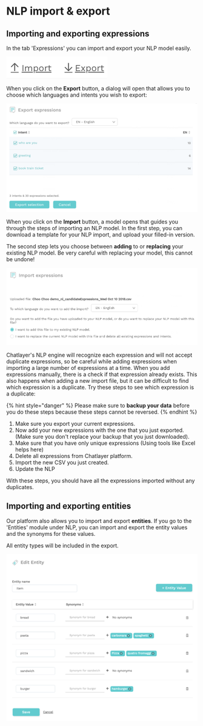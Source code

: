 # NLP import & export

## Importing and exporting expressions

In the tab 'Expressions' you can import and export your NLP model easily.

![](../../.gitbook/assets/image%20%2896%29.png)

When you click on the **Export** button, a dialog will open that allows you to choose which languages and intents you wish to export:

![](../../.gitbook/assets/image%20%28254%29.png)

When you click on the **Import** button, a model opens that guides you through the steps of importing an NLP model. In the first step, you can download a template for your NLP import, and upload your filled-in version.

The second step lets you choose between **adding** to or **replacing** your existing NLP model. Be very careful with replacing your model, this cannot be undone!

![](../../.gitbook/assets/image%20%28252%29.png)

Chatlayer's NLP engine will recognize each expression and will not accept duplicate expressions, so be careful while adding expressions when importing a large number of expressions at a time. When you add expressions manually, there is a check if that expression already exists. This also happens when adding a new import file, but it can be difficult to find which expression is a duplicate. Try these steps to see which expression is a duplicate: 

{% hint style="danger" %}
Please make sure to **backup your data** before you do these steps because these steps cannot be reversed.
{% endhint %}

1. Make sure you export your current expressions. 
2. Now add your new expressions with the one that you just exported. \(Make sure you don't replace your backup that you just downloaded\).
3. Make sure that you have only unique expressions \(Using tools like Excel helps here\)
4. Delete all expressions from Chatlayer platform.
5. Import the new CSV you just created.
6. Update the NLP

With these steps, you should have all the expressions imported without any duplicates.

## Importing and exporting entities

Our platform also allows you to import and export **entities**. If you go to the 'Entities' module under NLP, you can import and export the entity values and the synonyms for these values.

All entity types will be included in the export.

![](../../.gitbook/assets/image%20%28302%29.png)

